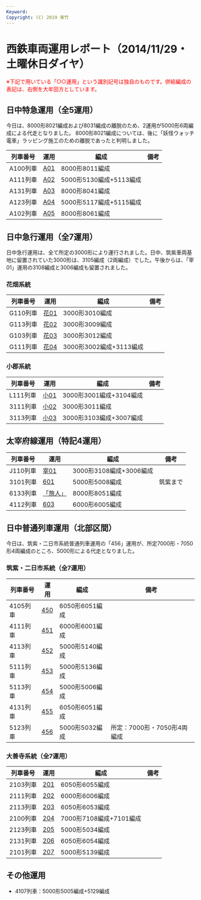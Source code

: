```yaml
---
Keyword: 
Copyright: (C) 2019 青竹
---
```


# 西鉄車両運用レポート（2014/11/29・土曜休日ダイヤ）

<span style="color:#FF0000;">※下記で用いている「○○運用」という識別記号は独自のものです。併結編成の表記は、右側を大牟田方としています。</span>

## 日中特急運用（全5運用）

今日は、8000形8021編成および8031編成の離脱のため、2運用が5000形6両編成による代走となりました。
8000形8021編成については、後に「妖怪ウォッチ電車」ラッピング施工のための離脱であったと判明しました。

| 列車番号 | 運用 | 編成 | 備考 |
| --- | --- | --- | --- |
| A100列車 | [A01](https://aotake91.net/railway/nishitetsu/dia/20140322/unyoulist-holiday.htm#HA01) | 8000形8011編成 |  |
| A111列車 | [A02](https://aotake91.net/railway/nishitetsu/dia/20140322/unyoulist-holiday.htm#HA02) | 5000形5130編成+5113編成 |  |
| A131列車 | [A03](https://aotake91.net/railway/nishitetsu/dia/20140322/unyoulist-holiday.htm#HA03) | 8000形8041編成 |  |
| A123列車 | [A04](https://aotake91.net/railway/nishitetsu/dia/20140322/unyoulist-holiday.htm#HA04) | 5000形5117編成+5115編成 |  |
| A102列車 | [A05](https://aotake91.net/railway/nishitetsu/dia/20140322/unyoulist-holiday.htm#HA05) | 8000形8061編成 |  |

## 日中急行運用（全7運用）

日中急行運用は、全て所定の3000形により運行されました。日中、筑紫車両基地に留置されていた3000形は、3105編成（2両編成）でした。午後からは、「宰01」運用の3108編成と3006編成も留置されました。

### 花畑系統

| 列車番号 | 運用 | 編成 | 備考 |
| --- | --- | --- | --- |
| G110列車 | [花01](https://aotake91.net/railway/nishitetsu/dia/20140322/unyoulist-holiday.htm#HG01) | 3000形3010編成 |  |
| G113列車 | [花02](https://aotake91.net/railway/nishitetsu/dia/20140322/unyoulist-holiday.htm#HG02) | 3000形3009編成 |  |
| G103列車 | [花03](https://aotake91.net/railway/nishitetsu/dia/20140322/unyoulist-holiday.htm#HG03) | 3000形3012編成 |  |
| G111列車 | [花04](https://aotake91.net/railway/nishitetsu/dia/20140322/unyoulist-holiday.htm#HG04) | 3000形3002編成+3113編成 |  |

### 小郡系統

| 列車番号 | 運用 | 編成 | 備考 |
| --- | --- | --- | --- |
| L111列車 | [小01](https://aotake91.net/railway/nishitetsu/dia/20140322/unyoulist-holiday.htm#HJ01) | 3000形3001編成+3104編成 |  |
| 3111列車 | [小02](https://aotake91.net/railway/nishitetsu/dia/20140322/unyoulist-holiday.htm#HJ02) | 3000形3011編成 |  |
| 3113列車 | [小03](https://aotake91.net/railway/nishitetsu/dia/20140322/unyoulist-holiday.htm#HJ03) | 3000形3103編成+3007編成 |  |

## 太宰府線運用（特記4運用）

| 列車番号 | 運用 | 編成 | 備考 |
| --- | --- | --- | --- |
| J110列車 | [宰01](https://aotake91.net/railway/nishitetsu/dia/20140322/unyoulist-holiday.htm#HL01) | 3000形3108編成+3006編成 |  |
| 3101列車 | [601](https://aotake91.net/railway/nishitetsu/dia/20140322/unyoulist-holiday.htm#H601) | 5000形5008編成 | 筑紫まで |
| 6133列車 | [「旅人」](https://aotake91.net/railway/nishitetsu/dia/20140322/unyoulist-holiday.htm#H602) | 8000形8051編成 |  |
| 4112列車 | [603](https://aotake91.net/railway/nishitetsu/dia/20140322/unyoulist-holiday.htm#H603) | 6000形6005編成 |  |

## 日中普通列車運用（北部区間）

今日は、筑紫・二日市系統普通列車運用の「456」運用が、所定7000形・7050形4両編成のところ、5000形による代走となりました。

### 筑紫・二日市系統（全7運用）

| 列車番号 | 運用 | 編成 | 備考 |
| --- | --- | --- | --- |
| 4105列車 | [450](https://aotake91.net/railway/nishitetsu/dia/20140322/unyoulist-holiday.htm#H450) | 6050形6051編成 |  |
| 4111列車 | [451](https://aotake91.net/railway/nishitetsu/dia/20140322/unyoulist-holiday.htm#H451) | 6000形6001編成 |  |
| 4113列車 | [452](https://aotake91.net/railway/nishitetsu/dia/20140322/unyoulist-holiday.htm#H452) | 5000形5140編成 |  |
| 5111列車 | [453](https://aotake91.net/railway/nishitetsu/dia/20140322/unyoulist-holiday.htm#H453) | 5000形5136編成 |  |
| 5113列車 | [454](https://aotake91.net/railway/nishitetsu/dia/20140322/unyoulist-holiday.htm#H454) | 5000形5006編成 |  |
| 4131列車 | [455](https://aotake91.net/railway/nishitetsu/dia/20140322/unyoulist-holiday.htm#H455) | 6050形6051編成 |  |
| 5123列車 | [456](https://aotake91.net/railway/nishitetsu/dia/20140322/unyoulist-holiday.htm#H456) | 5000形5032編成 | 所定：7000形・7050形4両編成 |

### 大善寺系統（全7運用）

| 列車番号 | 運用 | 編成 | 備考 |
| --- | --- | --- | --- |
| 2103列車 | [201](https://aotake91.net/railway/nishitetsu/dia/20140322/unyoulist-holiday.htm#H201) | 6050形6055編成 |  |
| 2111列車 | [202](https://aotake91.net/railway/nishitetsu/dia/20140322/unyoulist-holiday.htm#H202) | 6000形6006編成 |  |
| 2113列車 | [203](https://aotake91.net/railway/nishitetsu/dia/20140322/unyoulist-holiday.htm#H203) | 6050形6053編成 |  |
| 2100列車 | [204](https://aotake91.net/railway/nishitetsu/dia/20140322/unyoulist-holiday.htm#H204) | 7000形7108編成+7101編成 |  |
| 2123列車 | [205](https://aotake91.net/railway/nishitetsu/dia/20140322/unyoulist-holiday.htm#H205) | 5000形5034編成 |  |
| 2131列車 | [206](https://aotake91.net/railway/nishitetsu/dia/20140322/unyoulist-holiday.htm#H206) | 6050形6054編成 |  |
| 2101列車 | [207](https://aotake91.net/railway/nishitetsu/dia/20140322/unyoulist-holiday.htm#H207) | 5000形5139編成 |  |

## その他運用

* 4107列車：5000形5005編成+5129編成

